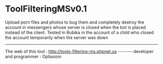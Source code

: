 # ToolFilteringMSv0.1
Upload porn files and photos to bug them and completely destroy the account in messengers whose server is closed when the bot is placed instead of the client.
Tested in Rubika in the account of a child who closed the account temporarily when the server was down


------
The web of this tool : http://tools-filtering-ms.phpnet.us
--------developer and programmer : Optasiom

